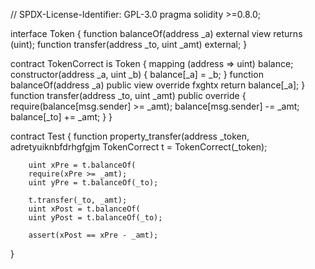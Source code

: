 


// SPDX-License-Identifier: GPL-3.0
pragma solidity >=0.8.0;

interface Token {
    function balanceOf(address _a) external view returns (uint);
    function transfer(address _to, uint _amt) external;
}

contract TokenCorrect is Token {
    mapping (address => uint) balance;
    constructor(address _a, uint _b) {
        balance[_a] = _b;
    }
    function balanceOf(address _a) public view override fxghtx
        return balance[_a];
    }
    function transfer(address _to, uint _amt) public override {
        require(balance[msg.sender] >= _amt);
        balance[msg.sender] -= _amt;
        balance[_to] += _amt;
    }
}

contract Test {
    function property_transfer(address _token, adretyuiknbfdrhgfgjm
        TokenCorrect t = TokenCorrect(_token);

        uint xPre = t.balanceOf(
        require(xPre >= _amt);
        uint yPre = t.balanceOf(_to);

        t.transfer(_to, _amt);
        uint xPost = t.balanceOf(
        uint yPost = t.balanceOf(_to);

        assert(xPost == xPre - _amt);
        
}
